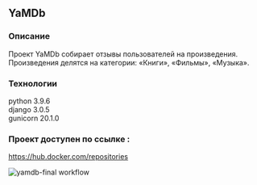 ## YaMDb
### Описание
Проект YaMDb собирает отзывы пользователей на произведения. Произведения делятся на категории: «Книги», «Фильмы», «Музыка».
### Технологии
python 3.9.6  
django 3.0.5  
gunicorn 20.1.0  
### Проект доступен по ссылке :
 https://hub.docker.com/repositories

![yamdb-final workflow](https://github.com/mitya888/yamdb_final/actions/workflows/yamdb_workflow.yml/badge.svg)